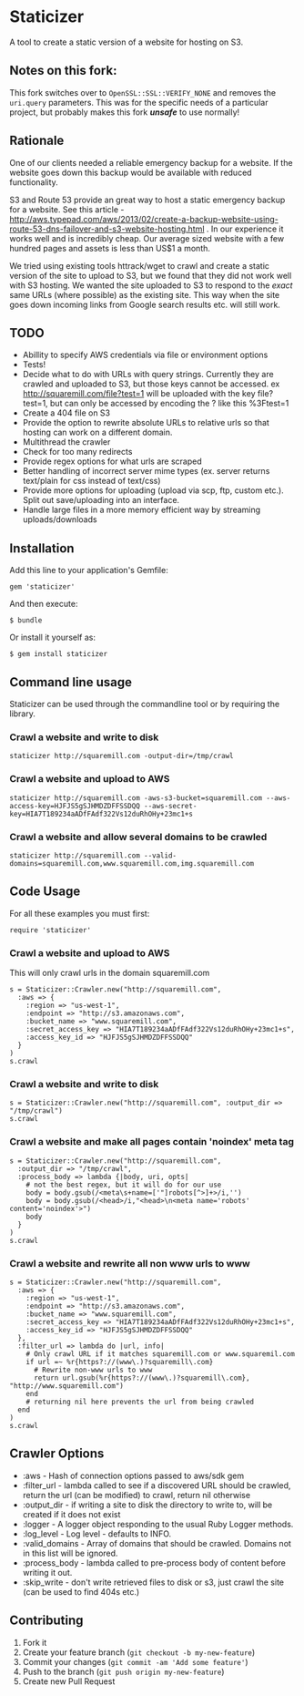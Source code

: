 # Staticizer

A tool to create a static version of a website for hosting on S3.

## Notes on this fork:

This fork switches over to `OpenSSL::SSL::VERIFY_NONE` and removes the `uri.query` parameters. This was for the specific needs of a particular project, but probably makes this fork ***unsafe*** to use normally!

## Rationale

One of our clients needed a reliable emergency backup for a
website. If the website goes down this backup would be available
with reduced functionality.

S3 and Route 53 provide an great way to host a static emergency backup for a website.
See this article - http://aws.typepad.com/aws/2013/02/create-a-backup-website-using-route-53-dns-failover-and-s3-website-hosting.html
. In our experience it works well and is incredibly cheap. Our average sized website
with a few hundred pages and assets is less than US$1 a month.

We tried using existing tools httrack/wget to crawl and create a static version
of the site to upload to S3, but we found that they did not work well with S3 hosting.
We wanted the site uploaded to S3 to respond to the *exact* same URLs (where possible) as
the existing site. This way when the  site goes down incoming links from Google search
results etc. will still work.

## TODO

* Abillity to specify AWS credentials via file or environment options
* Tests!
* Decide what to do with URLs with query strings. Currently they are crawled and uploaded to S3, but those keys cannot be accessed. ex http://squaremill.com/file?test=1 will be uploaded with the key file?test=1, but can only be accessed by encoding the ? like this %3Ftest=1
* Create a 404 file on S3
* Provide the option to rewrite absolute URLs to relative urls so that hosting can work on a different domain.
* Multithread the crawler
* Check for too many redirects
* Provide regex options for what urls are scraped
* Better handling of incorrect server mime types (ex. server returns text/plain for css instead of text/css)
* Provide more options for uploading (upload via scp, ftp, custom etc.). Split out save/uploading into an interface.
* Handle large files in a more memory efficient way by streaming uploads/downloads

## Installation

Add this line to your application's Gemfile:

    gem 'staticizer'

And then execute:

    $ bundle

Or install it yourself as:

    $ gem install staticizer

## Command line usage

Staticizer can be used through the commandline tool or by requiring the library.

### Crawl a website and write to disk

    staticizer http://squaremill.com -output-dir=/tmp/crawl

### Crawl a website and upload to AWS

    staticizer http://squaremill.com -aws-s3-bucket=squaremill.com --aws-access-key=HJFJS5gSJHMDZDFFSSDQQ --aws-secret-key=HIA7T189234aADfFAdf322Vs12duRhOHy+23mc1+s

### Crawl a website and allow several domains to be crawled

    staticizer http://squaremill.com --valid-domains=squaremill.com,www.squaremill.com,img.squaremill.com

## Code Usage

For all these examples you must first:

    require 'staticizer'

### Crawl a website and upload to AWS

This will only crawl urls in the domain squaremill.com

    s = Staticizer::Crawler.new("http://squaremill.com",
      :aws => {
        :region => "us-west-1",
        :endpoint => "http://s3.amazonaws.com",
        :bucket_name => "www.squaremill.com",
        :secret_access_key => "HIA7T189234aADfFAdf322Vs12duRhOHy+23mc1+s",
        :access_key_id => "HJFJS5gSJHMDZDFFSSDQQ"
      }
    )
    s.crawl

### Crawl a website and write to disk

    s = Staticizer::Crawler.new("http://squaremill.com", :output_dir => "/tmp/crawl")
    s.crawl


### Crawl a website and make all pages contain 'noindex' meta tag

    s = Staticizer::Crawler.new("http://squaremill.com",
      :output_dir => "/tmp/crawl",
      :process_body => lambda {|body, uri, opts|
        # not the best regex, but it will do for our use
        body = body.gsub(/<meta\s+name=['"]robots[^>]+>/i,'')
        body = body.gsub(/<head>/i,"<head>\n<meta name='robots' content='noindex'>")
        body
      }
    )
    s.crawl


### Crawl a website and rewrite all non www urls to www

    s = Staticizer::Crawler.new("http://squaremill.com",
      :aws => {
        :region => "us-west-1",
        :endpoint => "http://s3.amazonaws.com",
        :bucket_name => "www.squaremill.com",
        :secret_access_key => "HIA7T189234aADfFAdf322Vs12duRhOHy+23mc1+s",
        :access_key_id => "HJFJS5gSJHMDZDFFSSDQQ"
      },
      :filter_url => lambda do |url, info|
        # Only crawl URL if it matches squaremill.com or www.squaremil.com
        if url =~ %r{https?://(www\.)?squaremill\.com}
          # Rewrite non-www urls to www
          return url.gsub(%r{https?://(www\.)?squaremill\.com}, "http://www.squaremill.com")
        end
        # returning nil here prevents the url from being crawled
      end
    )
    s.crawl

## Crawler Options

* :aws - Hash of connection options passed to aws/sdk gem
* :filter_url - lambda called to see if a discovered URL should be crawled, return the url (can be modified) to crawl, return nil otherwise
* :output_dir - if writing a site to disk the directory to write to, will be created if it does not exist
* :logger - A logger object responding to the usual Ruby Logger methods.
* :log_level - Log level - defaults to INFO.
* :valid_domains - Array of domains that should be crawled. Domains not in this list will be ignored.
* :process_body - lambda called to pre-process body of content before writing it out.
* :skip_write - don't write retrieved files to disk or s3, just crawl the site (can be used to find 404s etc.)

## Contributing

1. Fork it
2. Create your feature branch (`git checkout -b my-new-feature`)
3. Commit your changes (`git commit -am 'Add some feature'`)
4. Push to the branch (`git push origin my-new-feature`)
5. Create new Pull Request
